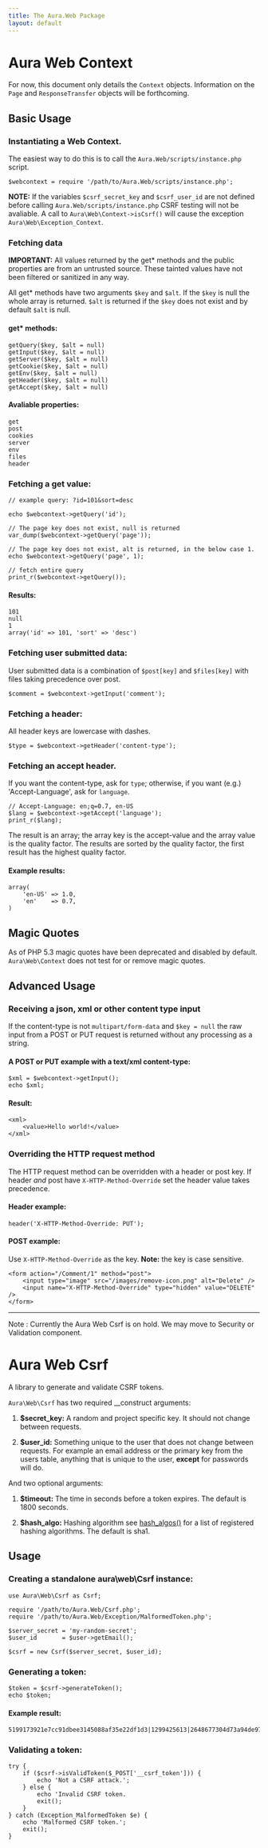 ```yaml
---
title: The Aura.Web Package
layout: default
---
```


Aura Web Context
================

For now, this document only details the `Context` objects. Information on the `Page` and `ResponseTransfer` objects will be forthcoming.


Basic Usage
-----------

### Instantiating a Web Context.

The easiest way to do this is to call the `Aura.Web/scripts/instance.php` script.

    $webcontext = require '/path/to/Aura.Web/scripts/instance.php';

**NOTE:** 
If the variables `$csrf_secret_key` and `$csrf_user_id` are not defined before calling `Aura.Web/scripts/instance.php` CSRF testing will not be avaliable. A call to `Aura\Web\Context->isCsrf()` will cause the exception `Aura\Web\Exception_Context`.

### Fetching data

**IMPORTANT:** 
All values returned by the get* methods and the public properties are from an untrusted source. These tainted values have not been filtered or sanitized in any way.

All get* methods have two arguments `$key` and `$alt`. If the `$key` is null the whole array is returned. `$alt` is returned if the `$key` does not exist and by default `$alt` is null.
    
#### get* methods:

    getQuery($key, $alt = null)
    getInput($key, $alt = null)
    getServer($key, $alt = null)
    getCookie($key, $alt = null)
    getEnv($key, $alt = null)
    getHeader($key, $alt = null)
    getAccept($key, $alt = null)


#### Avaliable properties:

    get
    post
    cookies
    server
    env
    files
    header


### Fetching a get value:

    // example query: ?id=101&sort=desc

    echo $webcontext->getQuery('id');
    
    // The page key does not exist, null is returned
    var_dump($webcontext->getQuery('page'));

    // The page key does not exist, alt is returned, in the below case 1.
    echo $webcontext->getQuery('page', 1);

    // fetch entire query
    print_r($webcontext->getQuery());

#### Results:

    101
    null
    1
    array('id' => 101, 'sort' => 'desc')

### Fetching user submitted data:
User submitted data is a combination of `$post[key]` and `$files[key]` with files taking precedence over post.

    $comment = $webcontext->getInput('comment');

### Fetching a header:
All header keys are lowercase with dashes.

    $type = $webcontext->getHeader('content-type');

### Fetching an accept header.
If you want the content-type, ask for `type`; otherwise, if you want (e.g.) 'Accept-Language', ask for `language`.

    // Accept-Language: en;q=0.7, en-US
    $lang = $webcontext->getAccept('language');
    print_r($lang);

The result is an array; the array key is the accept-value and the array value is the quality factor. The results are sorted by the quality factor, the first result has the highest quality factor.

#### Example results:

    array(
        'en-US' => 1.0,
        'en'    => 0.7,
    )


Magic Quotes
------------
As of PHP 5.3 magic quotes have been deprecated and disabled by default. `Aura\Web\Context` does not test for or remove magic quotes.


Advanced Usage
--------------

### Receiving a json, xml or other content type input

If the content-type is not `multipart/form-data` and `$key = null` the raw input from a POST or PUT request is returned without any processing as a string.

#### A POST or PUT example with a text/xml content-type:

    $xml = $webcontext->getInput();
    echo $xml;

#### Result:

    <xml>
        <value>Hello world!</value>
    </xml>


### Overriding the HTTP request method
The HTTP request method can be overridden with a header or post key. If header *and* post have `X-HTTP-Method-Override` set the header value takes precedence. 

#### Header example:

    header('X-HTTP-Method-Override: PUT');

#### POST example:
Use `X-HTTP-Method-Override` as the key. **Note:** the key is case sensitive.

    <form action="/Comment/1" method="post">
        <input type="image" src="/images/remove-icon.png" alt="Delete" />
        <input name="X-HTTP-Method-Override" type="hidden" value="DELETE" />
    </form>


-----------------------------------------------

Note : Currently the Aura Web Csrf is on hold. We may move to Security or Validation component.

Aura Web Csrf
================
A library to generate and validate CSRF tokens.

`Aura\Web\Csrf` has two required __construct arguments:

  1. **$secret_key:** A random and project specific key. It should not change between requests.

  2. **$user_id:** Something unique to the user that does not change between requests. For example an email address or the primary key from the users table, anything that is unique to the user, **except** for passwords will do.

And two optional arguments:

  1. **$timeout:** The time in seconds before a token expires. The default is 1800 seconds.

  2. **$hash_algo:** Hashing algorithm see [hash_algos()](http://php.net/hash_algos) for a list of registered hashing algorithms. The default is sha1.

Usage
-----

### Creating a standalone aura\web\Csrf instance:
    
    use Aura\Web\Csrf as Csrf;
    
    require '/path/to/Aura.Web/Csrf.php';
    require '/path/to/Aura.Web/Exception/MalformedToken.php';
    
    $server_secret = 'my-random-secret';
    $user_id       = $user->getEmail();

    $csrf = new Csrf($server_secret, $user_id);
    
### Generating a token:

    $token = $csrf->generateToken();
    echo $token;

#### Example result:

    5199173921e7cc91dbee3145088af35e22df1d3|1299425613|2648677304d73a94de97218.48580521

### Validating a token:

    try {
        if ($csrf->isValidToken($_POST['__csrf_token'])) {
            echo 'Not a CSRF attack.';
        } else {
            echo 'Invalid CSRF token.
            exit();
        }
    } catch (Exception_MalformedToken $e) {
        echo 'Malformed CSRF token.';
        exit();
    }

